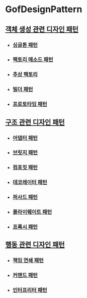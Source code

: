# GofDesignPattern

## [객체 생성 관련 디자인 패턴](https://github.com/saechimdaeki/GofDesignPattern-With-Java/tree/main/%EA%B0%9D%EC%B2%B4%20%EC%83%9D%EC%84%B1%20%EA%B4%80%EB%A0%A8%20%EB%94%94%EC%9E%90%EC%9D%B8%20%ED%8C%A8%ED%84%B4)
- ### [싱글톤 패턴](https://github.com/saechimdaeki/GofDesignPattern-With-Java/blob/main/%EA%B0%9D%EC%B2%B4%20%EC%83%9D%EC%84%B1%20%EA%B4%80%EB%A0%A8%20%EB%94%94%EC%9E%90%EC%9D%B8%20%ED%8C%A8%ED%84%B4/%EC%8B%B1%EA%B8%80%ED%86%A4%20%ED%8C%A8%ED%84%B4.md)

- ### [팩토리 메소드 패턴](https://github.com/saechimdaeki/GofDesignPattern-With-Java/blob/main/%EA%B0%9D%EC%B2%B4%20%EC%83%9D%EC%84%B1%20%EA%B4%80%EB%A0%A8%20%EB%94%94%EC%9E%90%EC%9D%B8%20%ED%8C%A8%ED%84%B4/%ED%8C%A9%ED%86%A0%EB%A6%AC%20%EB%A9%94%EC%86%8C%EB%93%9C%20%ED%8C%A8%ED%84%B4.md)

- ### [추상 팩토리](https://github.com/saechimdaeki/GofDesignPattern-With-Java/blob/main/%EA%B0%9D%EC%B2%B4%20%EC%83%9D%EC%84%B1%20%EA%B4%80%EB%A0%A8%20%EB%94%94%EC%9E%90%EC%9D%B8%20%ED%8C%A8%ED%84%B4/%EC%B6%94%EC%83%81%20%ED%8C%A9%ED%86%A0%EB%A6%AC%20%ED%8C%A8%ED%84%B4.md)

- ### [빌더 패턴](https://github.com/saechimdaeki/GofDesignPattern-With-Java/blob/main/%EA%B0%9D%EC%B2%B4%20%EC%83%9D%EC%84%B1%20%EA%B4%80%EB%A0%A8%20%EB%94%94%EC%9E%90%EC%9D%B8%20%ED%8C%A8%ED%84%B4/%EB%B9%8C%EB%8D%94%20%ED%8C%A8%ED%84%B4.md)

- ### [프로토타입 패턴](https://github.com/saechimdaeki/GofDesignPattern-With-Java/blob/main/%EA%B0%9D%EC%B2%B4%20%EC%83%9D%EC%84%B1%20%EA%B4%80%EB%A0%A8%20%EB%94%94%EC%9E%90%EC%9D%B8%20%ED%8C%A8%ED%84%B4/%ED%94%84%EB%A1%9C%ED%86%A0%ED%83%80%EC%9E%85%20%ED%8C%A8%ED%84%B4.md)






## [구조 관련 디자인 패턴](https://github.com/saechimdaeki/GofDesignPattern-With-Java/tree/main/%EA%B5%AC%EC%A1%B0%20%EA%B4%80%EB%A0%A8%20%EB%94%94%EC%9E%90%EC%9D%B8%20%ED%8C%A8%ED%84%B4)

- ### [어댑터 패턴](https://github.com/saechimdaeki/GofDesignPattern-With-Java/blob/main/%EA%B5%AC%EC%A1%B0%20%EA%B4%80%EB%A0%A8%20%EB%94%94%EC%9E%90%EC%9D%B8%20%ED%8C%A8%ED%84%B4/%EC%96%B4%EB%8C%91%ED%84%B0%20%ED%8C%A8%ED%84%B4.md)

- ### [브릿지 패턴](https://github.com/saechimdaeki/GofDesignPattern-With-Java/blob/main/%EA%B5%AC%EC%A1%B0%20%EA%B4%80%EB%A0%A8%20%EB%94%94%EC%9E%90%EC%9D%B8%20%ED%8C%A8%ED%84%B4/%EB%B8%8C%EB%A6%BF%EC%A7%80%20%ED%8C%A8%ED%84%B4.md)

- ### [컴포짓 패턴](https://github.com/saechimdaeki/GofDesignPattern-With-Java/blob/main/%EA%B5%AC%EC%A1%B0%20%EA%B4%80%EB%A0%A8%20%EB%94%94%EC%9E%90%EC%9D%B8%20%ED%8C%A8%ED%84%B4/%EC%BB%B4%ED%8F%AC%EC%A7%93%20%ED%8C%A8%ED%84%B4.md)

- ### [데코레이터 패턴](https://github.com/saechimdaeki/GofDesignPattern-With-Java/blob/main/%EA%B5%AC%EC%A1%B0%20%EA%B4%80%EB%A0%A8%20%EB%94%94%EC%9E%90%EC%9D%B8%20%ED%8C%A8%ED%84%B4/%EB%8D%B0%EC%BD%94%EB%A0%88%EC%9D%B4%ED%84%B0%20%ED%8C%A8%ED%84%B4.md)

- ### [퍼사드 패턴](https://github.com/saechimdaeki/GofDesignPattern-With-Java/blob/main/%EA%B5%AC%EC%A1%B0%20%EA%B4%80%EB%A0%A8%20%EB%94%94%EC%9E%90%EC%9D%B8%20%ED%8C%A8%ED%84%B4/%ED%8D%BC%EC%82%AC%EB%93%9C%20%ED%8C%A8%ED%84%B4.md)

- ### [플라이웨이트 패턴](https://github.com/saechimdaeki/GofDesignPattern-With-Java/blob/main/%EA%B5%AC%EC%A1%B0%20%EA%B4%80%EB%A0%A8%20%EB%94%94%EC%9E%90%EC%9D%B8%20%ED%8C%A8%ED%84%B4/%ED%94%8C%EB%9D%BC%EC%9D%B4%EC%9B%A8%EC%9D%B4%ED%8A%B8%20%ED%8C%A8%ED%84%B4.md)

- ### [프록시 패턴](https://github.com/saechimdaeki/GofDesignPattern-With-Java/blob/main/%EA%B5%AC%EC%A1%B0%20%EA%B4%80%EB%A0%A8%20%EB%94%94%EC%9E%90%EC%9D%B8%20%ED%8C%A8%ED%84%B4/%ED%94%84%EB%A1%9D%EC%8B%9C%20%ED%8C%A8%ED%84%B4.md)





## [행동 관련 디자인 패턴](https://github.com/saechimdaeki/GofDesignPattern-With-Java/tree/main/%ED%96%89%EB%8F%99%20%EA%B4%80%EB%A0%A8%20%EB%94%94%EC%9E%90%EC%9D%B8%20%ED%8C%A8%ED%84%B4)

- ### [책임 연쇄 패턴](https://github.com/saechimdaeki/GofDesignPattern-With-Java/blob/main/%ED%96%89%EB%8F%99%20%EA%B4%80%EB%A0%A8%20%EB%94%94%EC%9E%90%EC%9D%B8%20%ED%8C%A8%ED%84%B4/%EC%B1%85%EC%9E%84%20%EC%97%B0%EC%87%84%20%ED%8C%A8%ED%84%B4.md)

- ### [커맨드 패턴](https://github.com/saechimdaeki/GofDesignPattern-With-Java/blob/main/%ED%96%89%EB%8F%99%20%EA%B4%80%EB%A0%A8%20%EB%94%94%EC%9E%90%EC%9D%B8%20%ED%8C%A8%ED%84%B4/%EC%BB%A4%EB%A7%A8%EB%93%9C%20%ED%8C%A8%ED%84%B4.md)

- ### [인터프리터 패턴](https://github.com/saechimdaeki/GofDesignPattern-With-Java/blob/main/%ED%96%89%EB%8F%99%20%EA%B4%80%EB%A0%A8%20%EB%94%94%EC%9E%90%EC%9D%B8%20%ED%8C%A8%ED%84%B4/%EC%9D%B8%ED%84%B0%ED%94%84%EB%A6%AC%ED%84%B0%20%ED%8C%A8%ED%84%B4.md)

